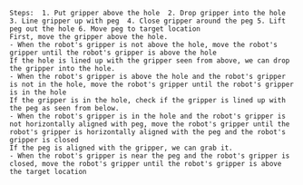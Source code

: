 
    Steps:  1. Put gripper above the hole  2. Drop gripper into the hole  3. Line gripper up with peg  4. Close gripper around the peg 5. Lift peg out the hole 6. Move peg to target location
    First, move the gripper above the hole.
    - When the robot's gripper is not above the hole, move the robot's gripper until the robot's gripper is above the hole
    If the hole is lined up with the gripper seen from above, we can drop the gripper into the hole.
    - When the robot's gripper is above the hole and the robot's gripper is not in the hole, move the robot's gripper until the robot's gripper is in the hole
    If the gripper is in the hole, check if the gripper is lined up with the peg as seen from below.
    - When the robot's gripper is in the hole and the robot's gripper is not horizontally aligned with peg, move the robot's gripper until the robot's gripper is horizontally aligned with the peg and the robot's gripper is closed
    If the peg is aligned with the gripper, we can grab it.
    - When the robot's gripper is near the peg and the robot's gripper is closed, move the robot's gripper until the robot's gripper is above the target location